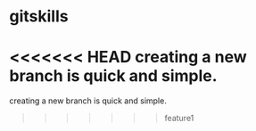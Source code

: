 gitskills
=========
<<<<<<< HEAD
creating a new branch is quick and simple.
=======
creating a new branch is quick and simple.
>>>>>>> feature1
